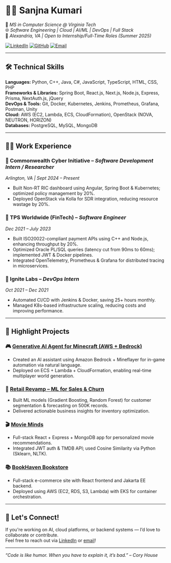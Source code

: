 # 👩‍💻 Sanjna Kumari

🚀 *MS in Computer Science @ Virginia Tech*  
🌐 *Software Engineering | Cloud | AI/ML | DevOps | Full Stack*  
📍 *Alexandria, VA | Open to Internship/Full-Time Roles (Summer 2025)*

[![LinkedIn](https://img.shields.io/badge/LinkedIn-blue?style=flat&logo=linkedin)](https://www.linkedin.com/in/sanjnakumari)
[![GitHub](https://img.shields.io/badge/GitHub-%2312100E.svg?style=flat&logo=github&logoColor=white)](https://github.com/SanjnaKumari)
[![Email](https://img.shields.io/badge/Email-sanjnak@vt.edu-blue)](mailto:sanjnak@vt.edu)

---

## 🛠️ Technical Skills

**Languages:** Python, C++, Java, C#, JavaScript, TypeScript, HTML, CSS, PHP  
**Frameworks & Libraries:** Spring Boot, React.js, Next.js, Node.js, Express, Prisma, NextAuth.js, jQuery  
**DevOps & Tools:** Git, Docker, Kubernetes, Jenkins, Prometheus, Grafana, Postman, Unity  
**Cloud:** AWS (EC2, Lambda, ECS, CloudFormation), OpenStack (NOVA, NEUTRON, HORIZON)  
**Databases:** PostgreSQL, MySQL, MongoDB

---

## 🧑‍💻 Work Experience

### 🔹 Commonwealth Cyber Initiative – *Software Development Intern / Researcher*  
*Arlington, VA | Sept 2024 – Present*  
- Built Non-RT RIC dashboard using Angular, Spring Boot & Kubernetes; optimized policy management by 20%.  
- Deployed OpenStack via Kolla for SDR integration, reducing resource wastage by 20%.

### 🔹 TPS Worldwide (FinTech) – *Software Engineer*  
*Dec 2021 – July 2023*  
- Built ISO20022-compliant payment APIs using C++ and Node.js, enhancing throughput by 20%.  
- Optimized Oracle PL/SQL queries (latency cut from 90ms to 60ms); implemented JWT & Docker pipelines.  
- Integrated OpenTelemetry, Prometheus & Grafana for distributed tracing in microservices.

### 🔹 Ignite Labs – *DevOps Intern*  
*Oct 2021 – Dec 2021*  
- Automated CI/CD with Jenkins & Docker, saving 25+ hours monthly.  
- Managed K8s-based infrastructure scaling, reducing costs and improving performance.

---

## 🌟 Highlight Projects

### 🎮 [Generative AI Agent for Minecraft (AWS + Bedrock)](https://github.com/SanjnaKumari/Generative-AI-Agents-for-Minecraft-Automating-Creative-World-Tasks-with-Amazon-Bedrock)
- Created an AI assistant using Amazon Bedrock + Mineflayer for in-game automation via natural language.  
- Deployed on ECS + Lambda + CloudFormation, enabling real-time multiplayer world generation.

### 🛒 [Retail Revamp – ML for Sales & Churn](https://github.com/SanjnaKumari/Retail-Revamp-Customer-Segmentation-and-Sales-Prediction)
- Built ML models (Gradient Boosting, Random Forest) for customer segmentation & forecasting on 500K records.  
- Delivered actionable business insights for inventory optimization.

### 🎬 [Movie Minds](https://github.com/SanjnaKumari/MovieMinds)
- Full-stack React + Express + MongoDB app for personalized movie recommendations.  
- Integrated JWT auth & TMDB API; used Cosine Similarity via Python (Sklearn, NLTK).

### 📚 [BookHaven Bookstore](https://github.com/SanjnaKumari/BookHaven-Bookstore)
- Full-stack e-commerce site with React frontend and Jakarta EE backend.  
- Deployed using AWS (EC2, RDS, S3, Lambda) with EKS for container orchestration.

---

## 📌 Let's Connect!
If you're working on AI, cloud platforms, or backend systems — I’d love to collaborate or contribute.  
Feel free to reach out via [LinkedIn](https://www.linkedin.com/in/sanjnakumari) or [email](mailto:sanjnak@vt.edu)!

---

_“Code is like humor. When you have to explain it, it’s bad.” – Cory House_
